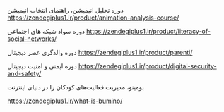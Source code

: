 دوره تحلیل انیمیشن، راهنمای انتخاب انیمیشن
https://zendegiplus1.ir/product/animation-analysis-course/

دوره سواد شبکه های اجتماعی
https://zendegiplus1.ir/product/literacy-of-social-networks/

دوره والدگری عصر دیجیتال
https://zendegiplus1.ir/product/parenti/

دوره ایمنی و امنیت دیجیتال
https://zendegiplus1.ir/product/digital-security-and-safety/

بومینو، مدیریت فعالیت‌های کودکان را در دنیای اینترنت

https://zendegiplus1.ir/what-is-bumino/
